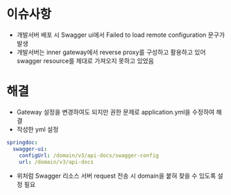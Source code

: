# 이슈사항
- 개발서버 배포 시 Swagger ui에서 Failed to load remote configuration 문구가 발생
- 개발서버는 inner gateway에서 reverse proxy를 구성하고 활용하고 있어 swagger resource를 제대로 가져오지 못하고 있었음

# 해결
- Gateway 설정을 변경하여도 되지만 권한 문제로 application.yml을 수정하여 해결
- 작성한 yml 설정

```yaml
springdoc:
  swagger-ui:
    configUrl: /domain/v3/api-docs/swagger-config
    url: /domain/v3/api-docs
```

- 위처럼 Swagger 리소스 서버 request 전송 시 domain을 붙혀 찾을 수 있도록 설정 필요